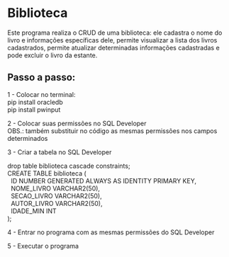 # Biblioteca
Este programa realiza o CRUD de uma biblioteca: ele cadastra o nome do livro e informações específicas dele, permite visualizar a lista dos livros cadastrados, permite atualizar determinadas informações cadastradas e pode excluir o livro da estante.

## Passo a passo:
1 - Colocar no terminal:
<br>pip install oracledb
<br>pip install pwinput

2 - Colocar suas permissões no SQL Developer
<br>OBS.: também substituir no código as mesmas permissões nos campos determinados

3 - Criar a tabela no SQL Developer

drop table biblioteca cascade constraints;
<br>CREATE TABLE biblioteca (
<br>&nbsp; ID NUMBER GENERATED ALWAYS AS IDENTITY PRIMARY KEY,
<br>&nbsp; NOME_LIVRO VARCHAR2(50),
<br>&nbsp; SECAO_LIVRO VARCHAR2(50),
<br>&nbsp; AUTOR_LIVRO VARCHAR2(50),
<br>&nbsp; IDADE_MIN INT
<br>);

4 - Entrar no programa com as mesmas permissões do SQL Developer

5 - Executar o programa